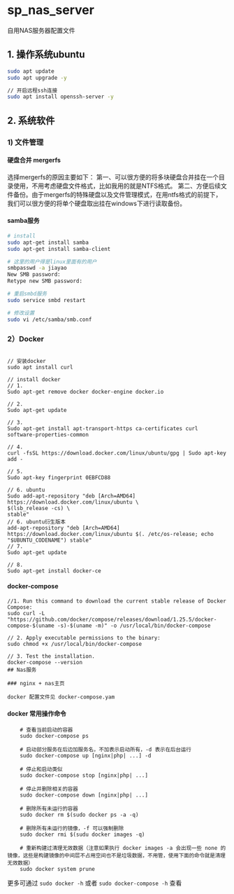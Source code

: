 # sp_nas_server
自用NAS服务器配置文件

## 1. 操作系统ubuntu

```bash
sudo apt update
sudo apt upgrade -y

// 开启远程ssh连接
sudo apt install openssh-server -y

```


## 2. 系统软件

### 1) 文件管理

#### 硬盘合并 mergerfs

选择mergerfs的原因主要如下：
第一、可以很方便的将多块硬盘合并挂在一个目录使用，不用考虑硬盘文件格式，比如我用的就是NTFS格式。
第二、方便后续文件备份。由于mergerfs的特殊硬盘以及文件管理模式，在用ntfs格式的前提下，我们可以很方便的将单个硬盘取出挂在windows下进行读取备份。




#### samba服务

```bash
# install
sudo apt-get install samba
sudo apt-get install samba-client

# 这里的用户得是linux里面有的用户 
smbpasswd -a jiayao 
New SMB password:  
Retype new SMB password:

# 重启smbd服务
sudo service smbd restart 

# 修改设置
sudo vi /etc/samba/smb.conf
```


### 2）Docker

```

// 安装docker
sudo apt install curl

// install docker
// 1.
Sudo apt-get remove docker docker-engine docker.io

// 2.
Sudo apt-get update

// 3.
Sudo apt-get install apt-transport-https ca-certificates curl software-properties-common

// 4.
curl -fsSL https://download.docker.com/linux/ubuntu/gpg | Sudo apt-key add -

// 5.
Sudo apt-key fingerprint 0EBFCD88

// 6. ubuntu
Sudo add-apt-repository "deb [Arch=AMD64] https://download.docker.com/linux/ubuntu \
$(lsb_release -cs) \
stable"
// 6. ubuntu衍生版本
add-apt-repository "deb [Arch=AMD64] https://download.docker.com/linux/ubuntu $(. /etc/os-release; echo "$UBUNTU_CODENAME") stable"
// 7.
Sudo apt-get update

// 8.
Sudo apt-get install docker-ce
```

#### docker-compose

```brash
//1. Run this command to download the current stable release of Docker Compose:
sudo curl -L "https://github.com/docker/compose/releases/download/1.25.5/docker-compose-$(uname -s)-$(uname -m)" -o /usr/local/bin/docker-compose

// 2. Apply executable permissions to the binary:
sudo chmod +x /usr/local/bin/docker-compose

// 3. Test the installation.
docker-compose --version
## Nas服务

### nginx + nas主页

docker 配置文件见 docker-compose.yam

```

#### docker 常用操作命令

```brash
    # 查看当前启动的容器
    sudo docker-compose ps
    
    # 启动部分服务在后边加服务名，不加表示启动所有，-d 表示在后台运行
    sudo docker-compose up [nginx|php| ...] -d
    
    # 停止和启动类似
    sudo docker-compose stop [nginx|php| ...]

    # 停止并删除相关的容器
    sudo docker-compose down [nginx|php| ...]

    # 删除所有未运行的容器
    sudo docker rm $(sudo docker ps -a -q)

    # 删除所有未运行的镜像，-f 可以强制删除
    sudo docker rmi $(sudu docker images -q)

    # 重新构建过清理无效数据（注意如果执行 docker images -a 会出现一些 none 的镜像，这些是构建镜像的中间层不占用空间也不是垃圾数据，不用管，使用下面的命令就是清理无效数据）
    sudo docker system prune
```

更多可通过 `sudo docker -h` 或者 `sudo docker-compose -h` 查看